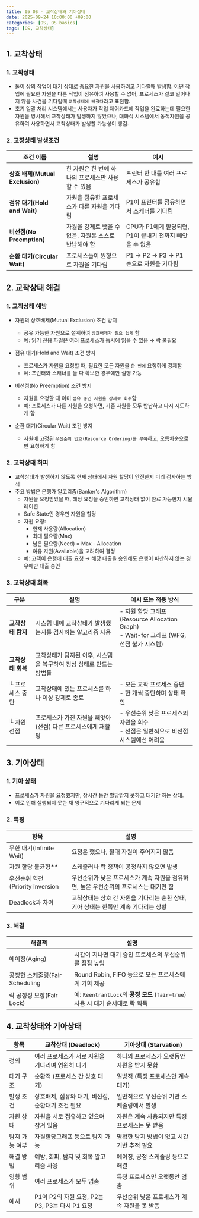 ```yaml
---
title: 05 OS - 교착상태와 기아상태
date: 2025-09-24 10:00:00 +09:00
categories: [OS, OS basics]
tags: [OS, 교착상태]
---
```


## 1. 교착상태
### 1. 교착상태
- 둘이 상의 작업이 대기 상태로 중요한 자원을 사용하려고 기다릴때 발생함. 어떤 작업에 필요한 자원을 다른 작업이 점유하여 사용할 수 없어, 프로세스가 결코 일어나지 않을 사건을 기다릴때 `교착상태에 빠졌다`라고 표현함.
- 초기 일괄 처리 시스템에서는 사용자가 작업 제어카드에 작업을 완료하는데 필요한 자원을 명시해서 교착상태가 발생하지 않았으나, 대화식 시스템에서 동적자원을 공유하여 사용하면서 교착상태가 발생할 가능성이 생김.

### 2. 교창상태 발생조건
| 조건 이름| 설명| 예시|
| - | - | - |
| **상호 배제(Mutual Exclusion)** | 한 자원은 한 번에 하나의 프로세스만 사용할 수 있음   | 프린터 한 대를 여러 프로세스가 공유함|
| **점유 대기(Hold and Wait)**    | 자원을 점유한 프로세스가 다른 자원을 기다림        | P1이 프린터를 점유하면서 스캐너를 기다림              |
| **비선점(No Preemption)**      | 자원을 강제로 뺏을 수 없음. 자원은 스스로 반납해야 함 | CPU가 P1에게 할당되면, P1이 끝내기 전까지 빼앗을 수 없음 |
| **순환 대기(Circular Wait)**    | 프로세스들이 원형으로 자원을 기다림             | P1 → P2 → P3 → P1 순으로 자원을 기다림        |


## 2. 교착상태 해결
### 1. 교착상태 예방
- 자원의 상호배제(Mutual Exclusion) 조건 방지
    - 공유 가능한 자원으로 설계하여 `상호배제가 필요 없게` 함
    - 예: 읽기 전용 파일은 여러 프로세스가 동시에 읽을 수 있음 → 락 불필요

- 점유 대기(Hold and Wait) 조건 방지
    - 프로세스가 자원을 요청할 때, 필요한 모든 자원을 `한 번에` 요청하게 강제함
    - 예: 프린터와 스캐너를 둘 다 확보한 경우에만 실행 가능

- 비선점(No Preemption) 조건 방지
    - 자원을 요청할 때 이미 `점유 중인 자원을 강제로 회수`함
    - 예: 프로세스가 다른 자원을 요청하면, 기존 자원을 모두 반납하고 다시 시도하게 함

- 순환 대기(Circular Wait) 조건 방지
    - 자원에 고정된 `우선순위 번호(Resource Ordering)를 부여`하고, 오름차순으로만 요청하게 함

### 2. 교착상태 회피
- 교착상태가 발생하지 않도록 현재 상태에서 자원 할당이 안전한지 미리 검사하는 방식
- 주요 방법은 은행가 알고리즘(Banker's Algorithm)
    - 자원을 요청받았을 때, 해당 요청을 승인하면 교착상태 없이 완료 가능한지 시뮬레이션
    - Safe State인 경우만 자원을 할당
    - 자원 요청:
        - 현재 사용량(Allocation)
        - 최대 필요량(Max)
        - 남은 필요량(Need) = Max - Allocation
        - 여유 자원(Available)을 고려하여 결정
    -  예: 고객이 은행에 대출 요청 → 해당 대출을 승인해도 은행이 파산하지 않는 경우에만 대출 승인


### 3. 교착상태 회복

| 구분| 설명| 예시 또는 적용 방식|
| - | - | - |
| **교착상태 탐지** | 시스템 내에 교착상태가 발생했는지를 검사하는 알고리즘 사용       | - 자원 할당 그래프(Resource Allocation Graph) <br> - Wait-for 그래프 (WFG, 선점 불가 시스템) |
| **교착상태 회복** |교착상태가 탐지된 이후, 시스템을 복구하여 정상 상태로 만드는 방법들||
| └ 프로세스 중단   | 교착상태에 있는 프로세스를 하나 이상 강제로 종료| - 모든 교착 프로세스 중단 <br> - 한 개씩 중단하며 상태 확인                                      |
| └ 자원 선점     | 프로세스가 가진 자원을 빼앗아(선점) 다른 프로세스에게 재할당     | - 우선순위 낮은 프로세스의 자원을 회수 <br> - 선점은 일반적으로 비선점 시스템에선 어려움|


## 3. 기아상태
### 1. 기아 상태
- 프로세스가 자원을 요청했지만, 장시간 동안 할당받지 못하고 대기만 하는 상태.
- 이로 인해 실행되지 못한 채 영구적으로 기다리게 되는 문제

### 2. 특징

| 항목| 설명|
| - | - |
| 무한 대기(Infinite Wait)| 요청은 했으나, 절대 자원이 주어지지 않음 |
| 자원 할당 불균형**| 스케줄러나 락 정책이 공정하지 않으면 발생|
| 우선순위 역전(Priority Inversion | 우선순위가 낮은 프로세스가 계속 자원을 점유하면, 높은 우선순위의 프로세스는 대기만 함|
| Deadlock과 차이| 교착상태는 상호 간 자원을 기다리는 순환 상태, <br> 기아 상태는 한쪽만 계속 기다리는 상황 |

### 3. 해결

| 해결책| 설명|
| - | ------------- |
| 에이징(Aging)| 시간이 지나면 대기 중인 프로세스의 우선순위를 점점 높임|
| 공정한 스케줄링(Fair Scheduling | Round Robin, FIFO 등으로 모든 프로세스에게 기회 제공|
| 락 공정성 보장(Fair Lock)| 예: `ReentrantLock`의 **공정 모드** (`fair=true`) 사용 시 대기 순서대로 락 획득 |


## 4. 교착상태와 기아상태

| 항목| 교착상태 (Deadlock)| 기아상태 (Starvation)          |
| -------- | ----------------------------------- | -------------------------- |
| 정의       | 여러 프로세스가 서로 자원을 기다리며 영원히 대기         | 하나의 프로세스가 오랫동안 자원을 받지 못함   |
| 대기 구조    | 순환적 (프로세스 간 상호 대기)                  | 일방적 (특정 프로세스만 계속 대기)       |
| 발생 조건    | 상호배제, 점유와 대기, 비선점, 순환대기 조건 필요       | 일반적으로 우선순위 기반 스케줄링에서 발생    |
| 자원 상태    | 자원을 서로 점유하고 있으며 잠겨 있음| 자원은 계속 사용되지만 특정 프로세스는 못 받음 |
| 탐지 가능 여부 | 자원할당그래프 등으로 탐지 가능                   | 명확한 탐지 방법이 없고 시간 기반 추적 필요  |
| 해결 방법    | 예방, 회피, 탐지 및 회복 알고리즘 사용             | 에이징, 공정 스케줄링 등으로 해결        |
| 영향 범위    | 여러 프로세스가 모두 멈춤| 특정 프로세스만 오랫동안 멈춤|
| 예시       | P1이 P2의 자원 요청, P2는 P3, P3는 다시 P1 요청 | 우선순위 낮은 프로세스가 계속 자원을 못 받음  |

